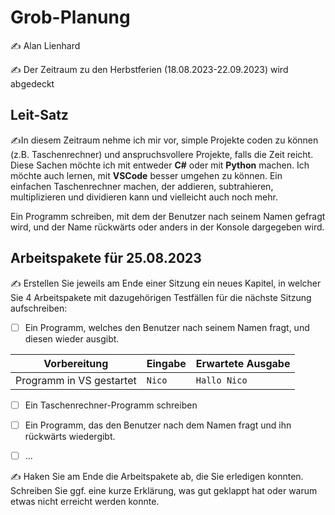 # Grob-Planung

✍️ Alan Lienhard

✍️ Der Zeitraum zu den Herbstferien (18.08.2023-22.09.2023) wird abgedeckt

## Leit-Satz

✍️In diesem Zeitraum nehme ich mir vor, simple Projekte coden zu können (z.B. Taschenrechner) und anspruchsvollere Projekte, falls die Zeit reicht. Diese Sachen möchte ich mit entweder **C#** oder mit **Python** machen. Ich möchte auch lernen, mit **VSCode** besser umgehen zu können.  Ein einfachen Taschenrechner machen, der addieren, subtrahieren, multiplizieren und dividieren kann und vielleicht auch noch mehr.

Ein Programm schreiben, mit dem der Benutzer nach seinem Namen gefragt wird, und der Name rückwärts oder anders in der Konsole dargegeben wird.

## Arbeitspakete für 25.08.2023

✍️ Erstellen Sie jeweils am Ende einer Sitzung ein neues Kapitel, in welcher Sie 4 Arbeitspakete mit dazugehörigen Testfällen für die nächste Sitzung aufschreiben:

- [ ] Ein Programm, welches den Benutzer nach seinem Namen fragt, und diesen wieder ausgibt.

| Vorbereitung             | Eingabe | Erwartete Ausgabe |
| ------------------------ | ------- | ----------------- |
| Programm in VS gestartet | `Nico`  | `Hallo Nico`      |

- [ ]  Ein Taschenrechner-Programm schreiben 

- [ ] Ein Programm, das den Benutzer nach dem Namen fragt und ihn rückwärts wiedergibt.

- [ ] ...

✍️  Haken Sie am Ende die Arbeitspakete ab, die Sie erledigen konnten. Schreiben Sie ggf. eine kurze Erklärung, was gut geklappt hat oder warum etwas nicht erreicht werden konnte.